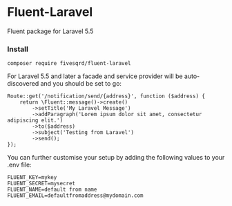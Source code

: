 # Fluent-Laravel
Fluent package for Laravel 5.5

### Install ###
```
composer require fivesqrd/fluent-laravel
```

For Laravel 5.5 and later a facade and service provider will be auto-discovered and you should be set to go:
```
Route::get('/notification/send/{address}', function ($address) {
    return \Fluent::message()->create()
        ->setTitle('My Laravel Message')
        ->addParagraph('Lorem ipsum dolor sit amet, consectetur adipiscing elit.')
        ->to($address)
        ->subject('Testing from Laravel')
        ->send();
});
```

You can further customise your setup by adding the following values to your .env file:

```
FLUENT_KEY=mykey
FLUENT_SECRET=mysecret
FLUENT_NAME=default from name 
FLUENT_EMAIL=defaultfromaddress@mydomain.com
```
